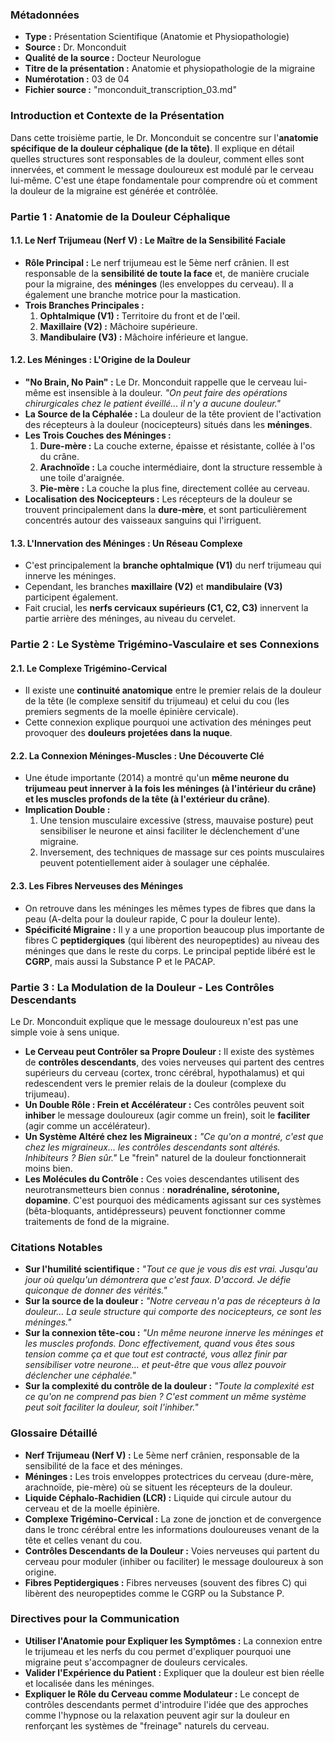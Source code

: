 ### **Métadonnées**

- **Type :** Présentation Scientifique (Anatomie et Physiopathologie)
- **Source :** Dr. Monconduit
- **Qualité de la source :** Docteur Neurologue
- **Titre de la présentation :** Anatomie et physiopathologie de la migraine
- **Numérotation :** 03 de 04
- **Fichier source :** "monconduit_transcription_03.md"

### **Introduction et Contexte de la Présentation**

Dans cette troisième partie, le Dr. Monconduit se concentre sur l'**anatomie spécifique de la douleur céphalique (de la tête)**. Il explique en détail quelles structures sont responsables de la douleur, comment elles sont innervées, et comment le message douloureux est modulé par le cerveau lui-même. C'est une étape fondamentale pour comprendre où et comment la douleur de la migraine est générée et contrôlée.

### **Partie 1 : Anatomie de la Douleur Céphalique**

#### **1.1. Le Nerf Trijumeau (Nerf V) : Le Maître de la Sensibilité Faciale**

- **Rôle Principal :** Le nerf trijumeau est le 5ème nerf crânien. Il est responsable de la **sensibilité de toute la face** et, de manière cruciale pour la migraine, des **méninges** (les enveloppes du cerveau). Il a également une branche motrice pour la mastication.
- **Trois Branches Principales :**
    1. **Ophtalmique (V1) :** Territoire du front et de l'œil.
    2. **Maxillaire (V2) :** Mâchoire supérieure.
    3. **Mandibulaire (V3) :** Mâchoire inférieure et langue.

#### **1.2. Les Méninges : L'Origine de la Douleur**

- **"No Brain, No Pain" :** Le Dr. Monconduit rappelle que le cerveau lui-même est insensible à la douleur. _"On peut faire des opérations chirurgicales chez le patient éveillé... il n'y a aucune douleur."_
- **La Source de la Céphalée :** La douleur de la tête provient de l'activation des récepteurs à la douleur (nocicepteurs) situés dans les **méninges**.
- **Les Trois Couches des Méninges :**
    1. **Dure-mère :** La couche externe, épaisse et résistante, collée à l'os du crâne.
    2. **Arachnoïde :** La couche intermédiaire, dont la structure ressemble à une toile d'araignée.
    3. **Pie-mère :** La couche la plus fine, directement collée au cerveau.
- **Localisation des Nocicepteurs :** Les récepteurs de la douleur se trouvent principalement dans la **dure-mère**, et sont particulièrement concentrés autour des vaisseaux sanguins qui l'irriguent.

#### **1.3. L'Innervation des Méninges : Un Réseau Complexe**

- C'est principalement la **branche ophtalmique (V1)** du nerf trijumeau qui innerve les méninges.
- Cependant, les branches **maxillaire (V2)** et **mandibulaire (V3)** participent également.
- Fait crucial, les **nerfs cervicaux supérieurs (C1, C2, C3)** innervent la partie arrière des méninges, au niveau du cervelet.

### **Partie 2 : Le Système Trigémino-Vasculaire et ses Connexions**

#### **2.1. Le Complexe Trigémino-Cervical**

- Il existe une **continuité anatomique** entre le premier relais de la douleur de la tête (le complexe sensitif du trijumeau) et celui du cou (les premiers segments de la moelle épinière cervicale).
- Cette connexion explique pourquoi une activation des méninges peut provoquer des **douleurs projetées dans la nuque**.

#### **2.2. La Connexion Méninges-Muscles : Une Découverte Clé**

- Une étude importante (2014) a montré qu'un **même neurone du trijumeau peut innerver à la fois les méninges (à l'intérieur du crâne) et les muscles profonds de la tête (à l'extérieur du crâne)**.
- **Implication Double :**
    1. Une tension musculaire excessive (stress, mauvaise posture) peut sensibiliser le neurone et ainsi faciliter le déclenchement d'une migraine.
    2. Inversement, des techniques de massage sur ces points musculaires peuvent potentiellement aider à soulager une céphalée.

#### **2.3. Les Fibres Nerveuses des Méninges**

- On retrouve dans les méninges les mêmes types de fibres que dans la peau (A-delta pour la douleur rapide, C pour la douleur lente).
- **Spécificité Migraine :** Il y a une proportion beaucoup plus importante de fibres C **peptidergiques** (qui libèrent des neuropeptides) au niveau des méninges que dans le reste du corps. Le principal peptide libéré est le **CGRP**, mais aussi la Substance P et le PACAP.

### **Partie 3 : La Modulation de la Douleur - Les Contrôles Descendants**

Le Dr. Monconduit explique que le message douloureux n'est pas une simple voie à sens unique.

- **Le Cerveau peut Contrôler sa Propre Douleur :** Il existe des systèmes de **contrôles descendants**, des voies nerveuses qui partent des centres supérieurs du cerveau (cortex, tronc cérébral, hypothalamus) et qui redescendent vers le premier relais de la douleur (complexe du trijumeau).
- **Un Double Rôle : Frein et Accélérateur :** Ces contrôles peuvent soit **inhiber** le message douloureux (agir comme un frein), soit le **faciliter** (agir comme un accélérateur).
- **Un Système Altéré chez les Migraineux :** _"Ce qu'on a montré, c'est que chez les migraineux... les contrôles descendants sont altérés. Inhibiteurs ? Bien sûr."_ Le "frein" naturel de la douleur fonctionnerait moins bien.
- **Les Molécules du Contrôle :** Ces voies descendantes utilisent des neurotransmetteurs bien connus : **noradrénaline, sérotonine, dopamine**. C'est pourquoi des médicaments agissant sur ces systèmes (bêta-bloquants, antidépresseurs) peuvent fonctionner comme traitements de fond de la migraine.

### **Citations Notables**

- **Sur l'humilité scientifique :** _"Tout ce que je vous dis est vrai. Jusqu'au jour où quelqu'un démontrera que c'est faux. D'accord. Je défie quiconque de donner des vérités."_
- **Sur la source de la douleur :** _"Notre cerveau n'a pas de récepteurs à la douleur... La seule structure qui comporte des nocicepteurs, ce sont les méninges."_
- **Sur la connexion tête-cou :** _"Un même neurone innerve les méninges et les muscles profonds. Donc effectivement, quand vous êtes sous tension comme ça et que tout est contracté, vous allez finir par sensibiliser votre neurone... et peut-être que vous allez pouvoir déclencher une céphalée."_
- **Sur la complexité du contrôle de la douleur :** _"Toute la complexité est ce qu'on ne comprend pas bien ? C'est comment un même système peut soit faciliter la douleur, soit l'inhiber."_

### **Glossaire Détaillé**

- **Nerf Trijumeau (Nerf V) :** Le 5ème nerf crânien, responsable de la sensibilité de la face et des méninges.
- **Méninges :** Les trois enveloppes protectrices du cerveau (dure-mère, arachnoïde, pie-mère) où se situent les récepteurs de la douleur.
- **Liquide Céphalo-Rachidien (LCR) :** Liquide qui circule autour du cerveau et de la moelle épinière.
- **Complexe Trigémino-Cervical :** La zone de jonction et de convergence dans le tronc cérébral entre les informations douloureuses venant de la tête et celles venant du cou.
- **Contrôles Descendants de la Douleur :** Voies nerveuses qui partent du cerveau pour moduler (inhiber ou faciliter) le message douloureux à son origine.
- **Fibres Peptidergiques :** Fibres nerveuses (souvent des fibres C) qui libèrent des neuropeptides comme le CGRP ou la Substance P.

### **Directives pour la Communication**

- **Utiliser l'Anatomie pour Expliquer les Symptômes :** La connexion entre le trijumeau et les nerfs du cou permet d'expliquer pourquoi une migraine peut s'accompagner de douleurs cervicales.
- **Valider l'Expérience du Patient :** Expliquer que la douleur est bien réelle et localisée dans les méninges.
- **Expliquer le Rôle du Cerveau comme Modulateur :** Le concept de contrôles descendants permet d'introduire l'idée que des approches comme l'hypnose ou la relaxation peuvent agir sur la douleur en renforçant les systèmes de "freinage" naturels du cerveau.
